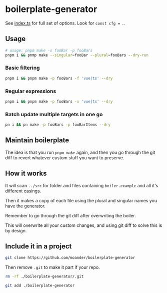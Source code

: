 # boilerplate-generator

See [index.ts](./index.ts) for full set of options. Look for `const cfg = `..

## Usage

```sh
# usage: pnpm make -s fooBar -p fooBars
pnpm i && pnmp make --singular=fooBar --plural=fooBars --dry-run
```

### Basic filtering

```sh
pnpm i && pnpm make -p fooBars -f 'vue|ts' --dry
```

### Regular expressions

```sh
pnpm i && pnpm make -p fooBars -x 'vue|ts' --dry
```

### Batch update multiple targets in one go

```sh
pn i && pn make -p fooBars -p fooBarItems --dry
```

## Maintain boilerplate

The idea is that you run `pnpm make` again, and then you go through
the git diff to revert whatever custom stuff you want to preserve.

## How it works

It will scan `../src` for folder and files containing `boiler-example` and all it's different casings.

Then it makes a copy of each file using the plural and singular names you have the generator.

Remember to go through the git diff after overwriting the boiler.

This will overwrite all your custom changes, and using git diff to solve this is by design.

## Include it in a project

```sh
git clone https://github.com/moander/boilerplate-generator
```

Then remove `.git` to make it part if your repo.

```sh
rm -rf ./boilerplate-generator/.git

git add ./boilerplate-generator
```
